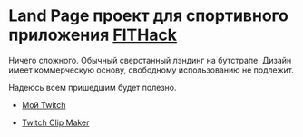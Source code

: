# Land Page проект для спортивного приложения [FITHack](https://madhatterflava.github.io/fithack/)
Ничего сложного. Обычный сверстанный лэндинг на бутстрапе. Дизайн имеет коммерческую основу, свободному использованию не подлежит.

Надеюсь всем пришедшим будет полезно.

+ [Мой Twitch](https://www.twitch.tv/generalrabotyag)

+  [Twitch Clip Maker](https://general-rabotyag.com/general-farmer)
